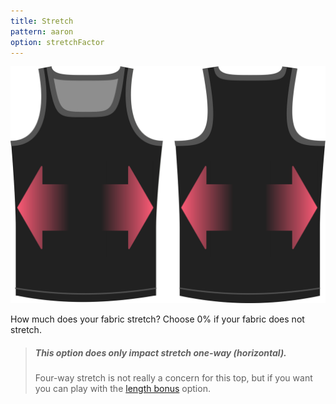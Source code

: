 ```yaml
---
title: Stretch
pattern: aaron
option: stretchFactor
---
```


![The stretch factor option on Aaron](./stretchfactor.svg)

How much does your fabric stretch? Choose 0% if your fabric does not stretch.

> ##### This option does only impact stretch one-way (horizontal).
> 
> Four-way stretch is not really a concern for this top, but if you want you can play with the [length bonus](../lengthbonus) option.